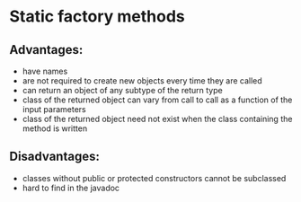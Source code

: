 # Static factory methods

## Advantages:
- have names
- are not required to create new objects every time they are called
- can return an object of any subtype of the return type
- class of the returned object can vary from call to call as a function of the input parameters
- class of the returned object need not exist when the class containing the method is written

## Disadvantages:
- classes without public or protected constructors cannot be subclassed
- hard to find in the javadoc
